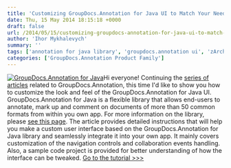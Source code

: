 ```yaml
---
title: 'Customizing GroupDocs.Annotation for Java UI to Match Your Needs'
date: Thu, 15 May 2014 18:15:18 +0000
draft: false
url: /2014/05/15/customizing-groupdocs-annotation-for-java-ui-to-match-your-needs/
author: 'Ihor Mykhalevych'
summary: ''
tags: ['annotation for java library', 'groupdocs.annotation ui', 'zArchive']
categories: ['GroupDocs.Annotation Product Family']
---
```


[![](https://blog.groupdocs.com/wp-content/uploads/sites/4/2014/04/GD_ANT_JavaIcon_1141.png "GroupDocs.Annotation for Java")](http://groupdocs.com/java/document-annotation-library)Hi everyone! Continuing the [series of articles](https://blog.groupdocs.com/category/annotation) related to GroupDocs.Annotation, this time I'd like to show you how to customize the look and feel of the GroupDocs.Annotation for Java UI. GroupDocs.Annotation for Java is a flexible library that allows end-users to annotate, mark up and comment on documents of more than 50 common formats from within you own app. For more information on the library, please [see this page](http://groupdocs.com/java/document-annotation-library). The article provides detailed instructions that will help you make a custom user interface based on the GroupDocs.Annotation for Java library and seamlessly integrate it into your own app. It mainly covers customization of the navigation controls and collaboration events handling. Also, a sample code project is provided for better understanding of how the interface can be tweaked. [Go to the tutorial >>>](http://groupdocs.com/docs/display/annotationjava/How+to+Customise+the+GroupDocs.Annotation+for+Java+User+Interface)






